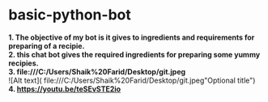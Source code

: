# basic-python-bot
<b>1. The objective of my bot is it gives to ingredients and requirements for preparing of a recipie.<br></b>
<b>2. this chat bot gives the required ingredients for preparing some yummy recipies.<br></b>
<b> 3. file:///C:/Users/Shaik%20Farid/Desktop/git.jpeg <br> </b>
![Alt text]( file:///C:/Users/Shaik%20Farid/Desktop/git.jpeg"Optional title")
<b>4. https://youtu.be/teSEvSTE2io</b>

